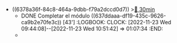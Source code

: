 - ((6378a36f-84c8-464a-9dbb-f79a2dccd0d7)) >[🍅 30min](#agenda-pomo://?t=f-1669193068705-1800)
	- DONE Completar el módulo ((637ddaaa-df19-435c-9626-ca9b2e70fe3c)) [43']
	  :LOGBOOK:
	  CLOCK: [2022-11-23 Wed 09:44:08]--[2022-11-23 Wed 10:51:42] =>  01:07:34
	  :END:
	-